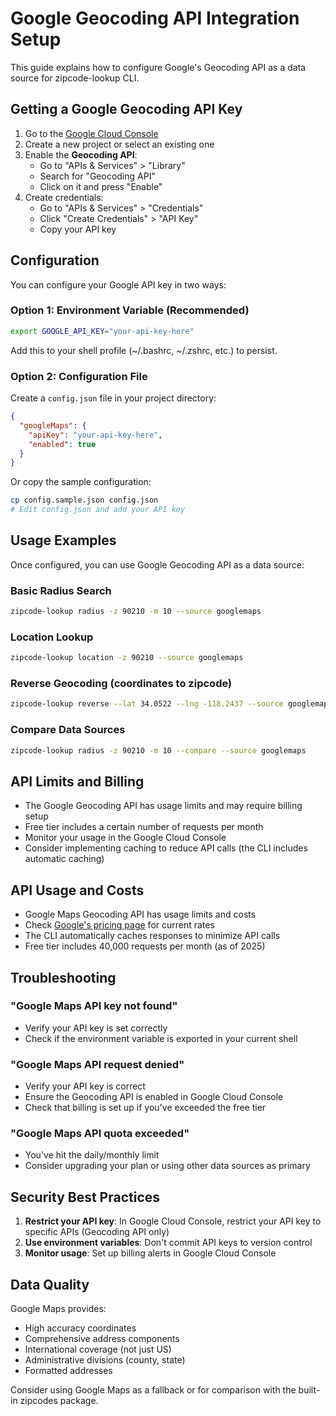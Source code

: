 # Google Geocoding API Integration Setup

This guide explains how to configure Google's Geocoding API as a data source for zipcode-lookup CLI.

## Getting a Google Geocoding API Key

1. Go to the [Google Cloud Console](https://console.cloud.google.com/)
2. Create a new project or select an existing one
3. Enable the **Geocoding API**:
   - Go to "APIs & Services" > "Library"
   - Search for "Geocoding API"
   - Click on it and press "Enable"
4. Create credentials:
   - Go to "APIs & Services" > "Credentials"
   - Click "Create Credentials" > "API Key"
   - Copy your API key

## Configuration

You can configure your Google API key in two ways:

### Option 1: Environment Variable (Recommended)

```bash
export GOOGLE_API_KEY="your-api-key-here"
```

Add this to your shell profile (~/.bashrc, ~/.zshrc, etc.) to persist.

### Option 2: Configuration File

Create a `config.json` file in your project directory:

```json
{
  "googleMaps": {
    "apiKey": "your-api-key-here",
    "enabled": true
  }
}
```

Or copy the sample configuration:

```bash
cp config.sample.json config.json
# Edit config.json and add your API key
```

## Usage Examples

Once configured, you can use Google Geocoding API as a data source:

### Basic Radius Search

```bash
zipcode-lookup radius -z 90210 -m 10 --source googlemaps
```

### Location Lookup

```bash
zipcode-lookup location -z 90210 --source googlemaps
```

### Reverse Geocoding (coordinates to zipcode)

```bash
zipcode-lookup reverse --lat 34.0522 --lng -118.2437 --source googlemaps
```

### Compare Data Sources

```bash
zipcode-lookup radius -z 90210 -m 10 --compare --source googlemaps
```

## API Limits and Billing

- The Google Geocoding API has usage limits and may require billing setup
- Free tier includes a certain number of requests per month
- Monitor your usage in the Google Cloud Console
- Consider implementing caching to reduce API calls (the CLI includes automatic caching)

## API Usage and Costs

- Google Maps Geocoding API has usage limits and costs
- Check [Google's pricing page](https://developers.google.com/maps/billing-and-pricing) for current rates
- The CLI automatically caches responses to minimize API calls
- Free tier includes 40,000 requests per month (as of 2025)

## Troubleshooting

### "Google Maps API key not found"

- Verify your API key is set correctly
- Check if the environment variable is exported in your current shell

### "Google Maps API request denied"

- Verify your API key is correct
- Ensure the Geocoding API is enabled in Google Cloud Console
- Check that billing is set up if you've exceeded the free tier

### "Google Maps API quota exceeded"

- You've hit the daily/monthly limit
- Consider upgrading your plan or using other data sources as primary

## Security Best Practices

1. **Restrict your API key**: In Google Cloud Console, restrict your API key to specific APIs (Geocoding API only)
2. **Use environment variables**: Don't commit API keys to version control
3. **Monitor usage**: Set up billing alerts in Google Cloud Console

## Data Quality

Google Maps provides:

- High accuracy coordinates
- Comprehensive address components
- International coverage (not just US)
- Administrative divisions (county, state)
- Formatted addresses

Consider using Google Maps as a fallback or for comparison with the built-in zipcodes package.
